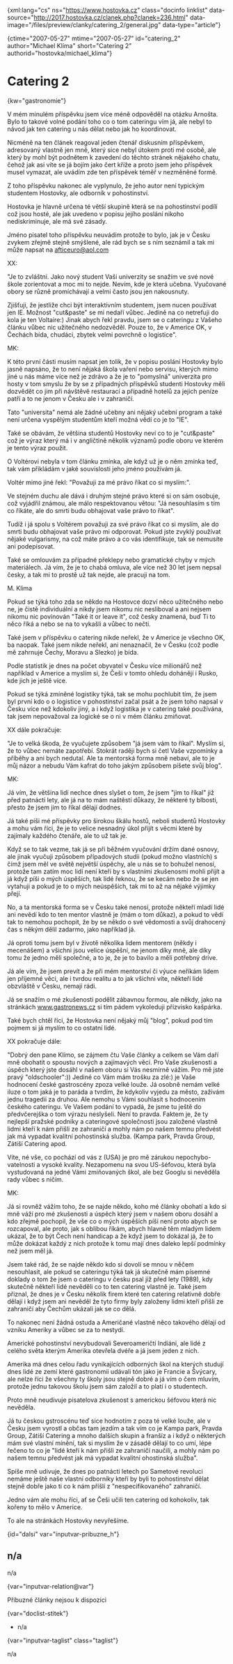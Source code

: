 
{xml:lang="cs" ns="https://www.hostovka.cz" class="docinfo linklist" data-source="http://2017.hostovka.cz/clanek.php?clanek=236.html" data-image="/files/preview/clanky/catering_2/general.jpg" data-type="article"}

{ctime="2007-05-27" mtime="2007-05-27" id="catering\_2" author="Michael Klíma" short="Catering 2" authorid="hostovka/michael\_klima"}

# Catering 2

<!-- generated attribute kw by user_updatekw.sh on 2020-07-05, do not edit -->

{kw="gastronomie"}

V mém minulém příspěvku jsem více méně odpověděl na otázku Arnošta. Bylo to takové volné podání toho co o tom cateringu vím já, ale nebyl to návod jak ten catering u nás dělat nebo jak ho koordinovat.

Nicméně na ten článek reagoval jeden čtenář diskusním příspěvkem, adresovaný vlastně jen mně, který sice nebyl útokem proti mé osobě, ale který by mohl být podnětem k zavedení do těchto stránek nějakého chatu, čehož jak asi víte se já bojím jako čert kříže a proto jsem jeho příspěvek musel vymazat, ale uvádím zde ten příspěvek téměř v nezměněné formě.

Z toho příspěvku nakonec ale vyplynulo, že jeho autor není typickým studentem Hostovky, ale odborník v pohostinství.

Hostovka je hlavně určena té větší skupině která se na pohostinství podílí což jsou hosté, ale jak uvedeno v popisu jejího poslání nikoho nediskriminuje, ale má své zásady.

Jméno pisatel toho příspěvku neuvádím protože to bylo, jak je v Česku zvykem zřejmě stejně smýšlené, ale rád bych se s ním seznámil a tak mi může napsat na afticeuro@aol.com

XX:

"Je to zvláštní. Jako nový student Vaši univerzity se snažím ve své nové škole zorientovat a moc mi to nejde. Nevím, kde je která učebna. Vyučované obory se různě promíchávají a velmi často jsou jen nakousnuty.

Zjišťuji, že jestliže chci být interaktivním studentem, jsem nucen používat jen IE. Možnost "cut&paste" se mi nedaří vůbec. Jedině na co netrefuji do kola je ten Voltaire:) Jinak abych řekl pravdu, jsem se o cateringu z Vašeho článku vůbec nic užitečného nedozvěděl. Pouze to, že v Americe OK, v Čechách bída, chudáci, zbytek velmi povrchně o logistice".

MK:

K této první části musím napsat jen tolik, že v popisu poslání Hostovky bylo jasně napsáno, že to není nějaká škola vaření nebo servisu, kterých mimo jiné u nás máme více než je zdrávo a že je to "pomyslná" univerzita pro hosty v tom smyslu že by se z případných příspěvků studenti Hostovky měli dozvědět co jim při návštěvě restaurací a případně hotelů za jejich peníze patří a to ne jenom v Česku ale i v zahraničí.

Tato "universita" nemá ale žádné učebny ani nějaký učební program a také není určena vyspělým studentům kteří možná vědí co je to "IE".

Také se obávám, že většina studentů Hostovky neví co to je "cut&paste" což je výraz který má i v angličtině několik významů podle oboru ve kterém je tento výraz použit.

O Voltérovi nebyla v tom článku zmínka, ale když už je o něm zmínka teď, tak vám přikládám v jaké souvislosti jeho jméno používám já.

Voltér mimo jiné řekl: "Považuji za mé právo říkat co si myslím:".

Ve stejném duchu ale dává i druhým stejné právo které si on sám osobuje, což vyjádřil známou, ale málo respektovanou větou: "Já nesouhlasím s tím co říkáte, ale do smrti budu obhajovat vaše právo to říkat".

Tudíž i já spolu s Voltérem považuji za své právo říkat co si myslím, ale do smrti budu obhajovat vaše právo mi odporovat. Pokud jste zvyklý používat nějaké vulgarismy, na což máte právo a co vás identifikuje, tak se nemusíte ani podepisovat.

Také se omlouvám za případné překlepy nebo gramatické chyby v mých materiálech. Já vím, že je to chabá omluva, ale více než 30 let jsem nepsal česky, a tak mi to prostě už tak nejde, ale pracuji na tom.

M. Klima

Pokud se týká toho zda se někdo na Hostovce dozví něco užitečného nebo ne, je čistě individuální a nikdy jsem nikomu nic nesliboval a ani nejsem nikomu nic povinován "Také it or leave it", což česky znamená, buď Ti to něco říká a nebo se na to vykašli a vůbec to nečti.

Také jsem v příspěvku o catering nikde neřekl, že v Americe je všechno OK, ba naopak. Také jsem nikde neřekl, ani nenaznačil, že v Česku (což podle mě zahrnuje Čechy, Moravu a Slezko) je bída.

Podle statistik je dnes na počet obyvatel v Česku více milionářů než například v Americe a myslím si, že Češi v tomto ohledu dohánějí i Rusko, kde jich je ještě více.

Pokud se týká zmíněné logistiky týká, tak se mohu pochlubit tím, že jsem byl první kdo o o logistice v pohostinství začal psát a že jsem toho napsal v Česku více než kdokoliv jiný, a i když logistika je v catering také používána, tak jsem nepovažoval za logické se o ni v mém článku zmiňovat.

XX dále pokračuje:

"Je to velká škoda, že vyučujete způsobem "já jsem vám to říkal". Myslím si, že to vůbec nemáte zapotřebí. Stokrát raději bych si četl Vaše vzpomínky a příběhy a ani bych nedutal. Ale ta mentorská forma mně nebaví, ale to je můj názor a nebudu Vám kafrat do toho jakým způsobem píšete svůj blog".

MK:

Já vím, že většina lidí nechce dnes slyšet o tom, že jsem "jim to říkal" již před patnácti lety, ale já na to mám naštěstí důkazy, že některé ty blbosti, přesto že jsem jim to říkal dělají dodnes.

Já také píši mé příspěvky pro širokou škálu hostů, neboli studentů Hostovky a mohu vám říci, že je to velice nesnadný úkol přijít s věcmi které by zajímaly každého čtenáře, ale to už tak je.

Když se to tak vezme, tak já se při běžném vyučování držím dané osnovy, ale jinak vyučuji způsobem případových studii (pokud možno vlastních) s čímž jsem měl ve světě největší úspěchy, ale u nás se to bohužel nenosí, protože tam zatím moc lidí není kteří by s vlastními zkušenosmi mohli přijít a já když píši o mých úspěších, tak lidé řeknou, že se kecám nebo že se jen vytahuji a pokud je to o mých neúspěších, tak mi to až na nějaké výjimky přejí.

No, a ta mentorská forma se v Česku také nenosí, protože někteří mladí lidé ani nevědí kdo to ten mentor vlastně je (mám o tom důkaz), a pokud to vědí tak to nemohou pochopit, že by se někdo o své vědomosti a svůj drahocený čas s někým dělil zadarmo, jako například já.

Já oproti tomu jsem byl v životě několika lidem mentorem (někdy i mecenášem) a všichni jsou velice úspěšní, ne jenom díky mně, ale díky tomu že jedno měli společné, a to je, že je to bavilo a měli potřebný drive.

Já ale vím, že jsem prevít a že při mém mentorství či výuce neříkám lidem jen příjemné věci, ale i tvrdou realitu a to jak všichni víte, někteří lidé obzvláště v Česku, nemají rádi.

Já se snažím o mé zkušenosti podělit zábavnou formou, ale někdy, jako na stránkách www.gastronews.cz si tím pádem vykoleduji přízvisko kašpárka.

Také bych chtěl říci, že Hostovka není nějaký můj "blog", pokud pod tím pojmem si já myslím to co ostatní lidé.

XX pokračuje dále:

"Dobrý den pane Klímo, se zájmem čtu Vaše články a celkem se Vám daří mně obohatit o spoustu nových a zajímavých věcí. Pro Vaše zkušenosti a úspěch který jste dosáhl v našem oboru si Vás nesmírně vážím. Pro mě jste pravý "oldschooler":)) Jediné co Vám mám trošku za zlé:) je Vaše hodnocení české gastroscény zpoza velké louže. Já osobně nemám velké iluze o tom jaká je to paráda a tvrdím, že kdykoliv vyjedu za město, zažívám jednu tragedii za druhou. Ale nemohu s Vámi souhlasit s hodnocením českého cateringu. Ve Vašem podání to vypadá, že jsme tu ještě do předvčerejška o tom výrazu neslyšeli. Není to pravda. Faktem je, že ty nejlepší pražské podniky a cateringové společnosti jsou založené vlastně lidmi kteří k nám přišli ze zahraničí a mohly nám po našem temnu předvést jak má vypadat kvalitní pohostinská služba. (Kampa park, Pravda Group, Zátiší Catering apod.

Víte, né vše, co pochází od vás z (USA) je pro mě zárukou nepochybo-vatelnosti a vysoké kvality. Nezapomenu na svou US-šéfovou, která byla vystudovaná na jedné Vámi zmiňovaných škol, ale bez Googlu si nevěděla rady vůbec s ničím.

MK:

Já si rovněž vážím toho, že se najde někdo, koho mé články obohatí a kdo si mně váží pro mé zkušenosti a úspěch který jsem v našem oboru dosáhl a kdo zřejmě pochopil, že vše co o mých úspěších píši není proto abych se rozcapoval, ale proto, jak s oblibou říkám, abych hlavně těm mladým lidem ukázal, že to být Čech není handicap a že když jsem to dokázal já, že to může dokázat každý z nich protože k tomu mají dnes daleko lepší podmínky než jsem měl já.

Jsem také rád, že se najde někdo kdo si dovolí se mnou v něčem nesouhlasit, ale pokud se cateringu týká tak já skutečně mám písemné doklady o tom že jsem o cateringu v česku psal již před lety (1989), kdy skutečně někteří lidé nevěděli co to ten catering vlastně je. Také jsem přiznal, že dnes je v Česku několik firem které ten catering relativně dobře dělají i když jsem ani nevěděl že tyto firmy byly založeny lidmi kteří přišli ze zahraničí aby Čechům ukázali jak se co dělá.

To nakonec není žádná ostuda a Američané vlastně něco takového dělají od vzniku Ameriky a vůbec se za to nestydí.

Americké pohostinství nevybudovali Severoameričtí Indiáni, ale lidé z celého světa kterým Amerika otevřela dvéře a já jsem jeden z nich.

Amerika má dnes celou řadu vynikajících odborných škol na kterých studují dnes lidé ze zemí které gastronomii udávali tón jako je Francie a Švýcary, ale nelze říci že všechny ty školy jsou stejně dobré a já vím o čem mluvím, protože jednu takovou školu jsem sám založil a to platí i o studentech.

Proto mně neudivuje pisatelova zkušenost s americkou šéfovou která nic nevěděla.

Já tu českou gstroscénu teď sice hodnotím z poza té velké louže, ale v Česku jsem vyrostl a občas tam jezdím a tak vím co je Kampa park, Pravda Group, Zátiší Catering a mnoho dalších skupin a franšíz a i když o některých mám své vlastní mínění, tak si myslím že v zásadě dělají to co umí, lépe řečeno to co je "lidé kteří k nám přišli ze zahraničí naučili, a mohly nám po našem temnu předvést jak má vypadat kvalitní ohostinská služba".

Spíše mně udivuje, že dnes po patnácti letech po Sametové revoluci nemáme ještě naše vlastní odborníky kteří by byli to pohostinství dělat stejně dobře jako ti co k nám příšlí z "nespecifikovaného" zahraničí.

Jedno vám ale mohu říci, ať se Češi učili ten catering od kohokoliv, tak kořeny to mělo v Americe.

To ale na stránkách Hostovky nevyřešíme.

{id="dalsi" var="inputvar-pribuzne_h"}

## n/a

n/a

{var="inputvar-relation@var"}

Příbuzné články nejsou k dispozici

{var="doclist-stitek"}

  * n/a

{var="inputvar-taglist" class="taglist"}

n/a

